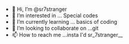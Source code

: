 - 👋 Hi, I’m @sr7stranger
- 👀 I’m interested in ... Special codes
- 🌱 I’m currently learning ... basics of coding 
- 💞️ I’m looking to collaborate on ...git 
- 📫 How to reach me ...insta I'd  sr_7stranger__

<!---
sr7stranger/sr7stranger is a ✨ special ✨ repository because its `README.md` (this file) appears on your GitHub profile.
You can click the Preview link to take a look at your changes.
--->
